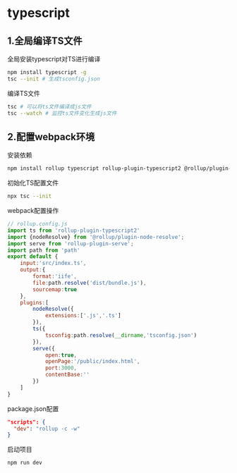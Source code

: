 # typescript

## 1.全局编译TS文件
全局安装typescript对TS进行编译
```bash
npm install typescript -g
tsc --init # 生成tsconfig.json
```
编译TS文件
```bash
tsc # 可以将ts文件编译成js文件
tsc --watch # 监控ts文件变化生成js文件
```

##  2.配置webpack环境
安装依赖
```bash
npm install rollup typescript rollup-plugin-typescript2 @rollup/plugin-node-resolve rollup-plugin-serve -D
```

初始化TS配置文件
```bash
npx tsc --init
```

webpack配置操作
```js
// rollup.config.js
import ts from 'rollup-plugin-typescript2'
import {nodeResolve} from '@rollup/plugin-node-resolve';
import serve from 'rollup-plugin-serve';
import path from 'path'
export default {
    input:'src/index.ts',
    output:{
        format:'iife',
        file:path.resolve('dist/bundle.js'), 
        sourcemap:true
    },
    plugins:[
        nodeResolve({
            extensions:['.js','.ts']
        }),
        ts({
            tsconfig:path.resolve(__dirname,'tsconfig.json')
        }),
        serve({
            open:true,
            openPage:'/public/index.html',
            port:3000,
            contentBase:''
        })
    ]
}
```

package.json配置

```json
"scripts": {
  "dev": "rollup -c -w"
}
```


启动项目
```bash
npm run dev
```